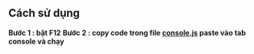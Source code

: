 ## Cách sử dụng
**Bước 1 : bật F12**
**Bước 2 :  copy code trong file [console.js](https://github.com/BLuBin7/GPA/blob/main/console.js) paste vào tab console và chạy**
